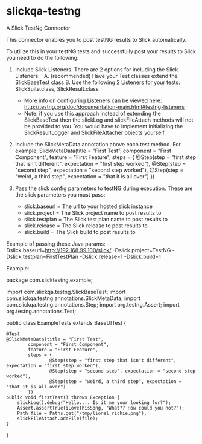 # slickqa-testng
A Slick TestNg Connector

This connector enables you to post testNG results to Slick automatically.  

To utilize this in your testNG tests and successfully post your results to Slick you need to do the following:

1. Include Slick Listeners.  There are 2 options for including the Slick Listeners:
   A. (recommended) Have your Test classes extend the SlickBaseTest class
   B. Use the following 2 Listeners for your tests: SlickSuite.class, SlickResult.class
      * More info on configuring Listeners can be viewed here: http://testng.org/doc/documentation-main.html#testng-listeners
      * Note: if you use this approach instead of extending the SlickBaseTest then the slickLog and slickFileAttach methods will not be provided to you.  You would have to implement initializing the SlickResultLogger and SlickFileAttacher objects yourself.

2. Include the SlickMetaData annotation above each test method.  For example:
    SlickMetaData(title = "First Test",
        component = "First Component",
        feature = "First Feature",
        steps = {
            @Step(step = "first step that isn't different", expectation = "first step worked"),
            @Step(step = "second step", expectation = "second step worked"),
            @Step(step = "weird, a third step", expectation = "that it is all over")
        })

3. Pass the slick config parameters to testNG during execution.  These are the slick parameters you must pass:
   * slick.baseurl = The url to your hosted slick instance
   * slick.project = The Slick project name to post results to
   * slick.testplan = The Slick test plan name to post results to
   * slick.release = The Slick release to post results to
   * slick.build = The Slick build to post results to
   
Example of passing these Java params: -Dslick.baseurl=http://192.168.99.100/slick/ -Dslick.project=TestNG -Dslick.testplan=FirstTestPlan -Dslick.release=1 -Dslick.build=1
            

Example:

package com.slicktestng.example;

import com.slickqa.testng.SlickBaseTest;
import com.slickqa.testng.annotations.SlickMetaData;
import com.slickqa.testng.annotations.Step;
import org.testng.Assert;
import org.testng.annotations.Test;

public class ExampleTests extends BaseUITest {


    @Test
    @SlickMetaData(title = "First Test",
            component = "First Component",
            feature = "First Feature",
            steps = {
                    @Step(step = "first step that isn't different", expectation = "first step worked"),
                    @Step(step = "second step", expectation = "second step worked"),
                    @Step(step = "weird, a third step", expectation = "that it is all over")
            })
    public void firstTest() throws Exception {
        slickLog().debug("Hello.... Is it me your looking for?");
        Assert.assertTrue(iLoveThisSong, "What?? How could you not?");
        Path file = Paths.get("/tmp/lionel_richie.png");
        slickFileAttach.addFile(file);
    }
}
            
